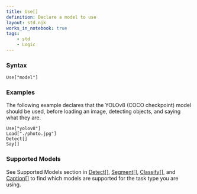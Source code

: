```yaml
---
title: Use[]
definition: Declare a model to use
layout: std.njk
works_in_notebook: true
tags:
    - std
    - Logic
---
```


### Syntax

```
Use["model"]
```

### Examples

The following example declares that the YOLOv8 (COCO checkpoint) model should be used, before loading an image, detecting objects, and saying what they are.

```
Use["yolov8"]
Load["./photo.jpg"]
Detect[]
Say[]
```

### Supported Models

See Supported Models section in <a href="/docs/detect">Detect[]</a>, <a href="/docs/segment">Segment[]</a>, <a href="/docs/classify">Classify[]</a>, and <a href="/docs/caption">Caption[]</a> to find which models are supported for the task type you are using.